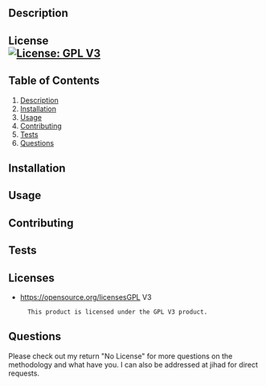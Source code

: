 
## 

## Description



## License <br />[![License: GPL V3](https://img.shields.io/badge/License-GPL%20v3-blue.svg)](http://www.gnu.org/licenses/gpl-3.0)

## Table of Contents
1. [Description](#description)
2. [Installation](#installation)
3. [Usage](#usage)
4. [Contributing](#contributing)
5. [Tests](#tests)
6. [Questions](#questions)

## Installation



## Usage



## Contributing



## Tests



## Licenses

 
* https://opensource.org/licensesGPL V3

        This product is licensed under the GPL V3 product.

## Questions
Please check out my return "No License" for more questions on the methodology and what have you.
I can also be addressed at jihad for direct requests.
